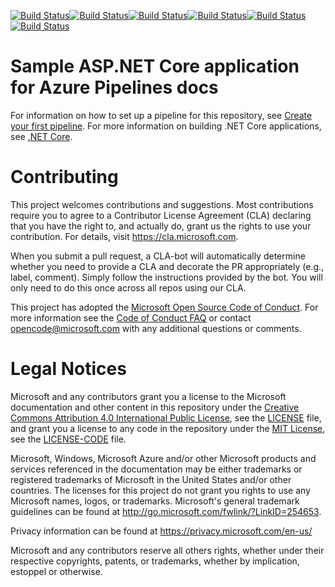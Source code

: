 [![Build Status](https://dev.azure.com/v-frmen0987/Azure%20Pipelines%20Demo/_apis/build/status/fmendez884.pipelines-dotnet-core?branchName=master)](https://dev.azure.com/v-frmen0987/Azure%20Pipelines%20Demo/_build/latest?definitionId=1&branchName=master)[![Build Status](https://dev.azure.com/v-frmen0987/Azure%20Pipelines%20Demo/_apis/build/status/fmendez884.pipelines-dotnet-core?branchName=master)](https://dev.azure.com/v-frmen0987/Azure%20Pipelines%20Demo/_build/latest?definitionId=1&branchName=master)[![Build Status](https://dev.azure.com/v-frmen0987/Azure%20Pipelines%20Demo/_apis/build/status/fmendez884.pipelines-dotnet-core?branchName=master)](https://dev.azure.com/v-frmen0987/Azure%20Pipelines%20Demo/_build/latest?definitionId=1&branchName=master)[![Build Status](https://dev.azure.com/v-frmen0987/Azure%20Pipelines%20Demo/_apis/build/status/fmendez884.pipelines-dotnet-core?branchName=master)](https://dev.azure.com/v-frmen0987/Azure%20Pipelines%20Demo/_build/latest?definitionId=1&branchName=master)[![Build Status](https://dev.azure.com/v-frmen0987/Azure%20Pipelines%20Demo/_apis/build/status/fmendez884.pipelines-dotnet-core?branchName=master)](https://dev.azure.com/v-frmen0987/Azure%20Pipelines%20Demo/_build/latest?definitionId=1&branchName=master)[![Build Status](https://dev.azure.com/v-frmen0987/Azure%20Pipelines%20Demo/_apis/build/status/fmendez884.pipelines-dotnet-core?branchName=master)](https://dev.azure.com/v-frmen0987/Azure%20Pipelines%20Demo/_build/latest?definitionId=1&branchName=master)

# Sample ASP.NET Core application for Azure Pipelines docs

For information on how to set up a pipeline for this repository, see [Create your first pipeline](https://docs.microsoft.com/azure/devops/pipelines/get-started-yaml?view=azure-devops).
For more information on building .NET Core applications, see [.NET Core](https://docs.microsoft.com/azure/devops/pipelines/languages/dotnet-core?view=azure-devops).

# Contributing

This project welcomes contributions and suggestions.  Most contributions require you to agree to a
Contributor License Agreement (CLA) declaring that you have the right to, and actually do, grant us
the rights to use your contribution. For details, visit https://cla.microsoft.com.

When you submit a pull request, a CLA-bot will automatically determine whether you need to provide
a CLA and decorate the PR appropriately (e.g., label, comment). Simply follow the instructions
provided by the bot. You will only need to do this once across all repos using our CLA.

This project has adopted the [Microsoft Open Source Code of Conduct](https://opensource.microsoft.com/codeofconduct/).
For more information see the [Code of Conduct FAQ](https://opensource.microsoft.com/codeofconduct/faq/) or
contact [opencode@microsoft.com](mailto:opencode@microsoft.com) with any additional questions or comments.

# Legal Notices

Microsoft and any contributors grant you a license to the Microsoft documentation and other content
in this repository under the [Creative Commons Attribution 4.0 International Public License](https://creativecommons.org/licenses/by/4.0/legalcode),
see the [LICENSE](LICENSE) file, and grant you a license to any code in the repository under the [MIT License](https://opensource.org/licenses/MIT), see the
[LICENSE-CODE](LICENSE-CODE) file.

Microsoft, Windows, Microsoft Azure and/or other Microsoft products and services referenced in the documentation
may be either trademarks or registered trademarks of Microsoft in the United States and/or other countries.
The licenses for this project do not grant you rights to use any Microsoft names, logos, or trademarks.
Microsoft's general trademark guidelines can be found at http://go.microsoft.com/fwlink/?LinkID=254653.

Privacy information can be found at https://privacy.microsoft.com/en-us/

Microsoft and any contributors reserve all others rights, whether under their respective copyrights, patents,
or trademarks, whether by implication, estoppel or otherwise.
